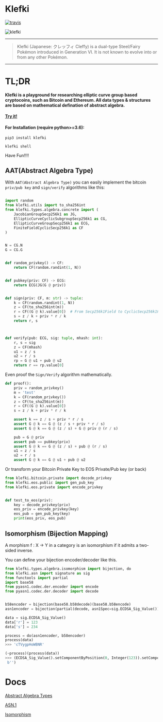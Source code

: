 Klefki
===================

[![travis](https://travis-ci.org/RyanKung/klefki.svg?branch=master)](https://travis-ci.org/RyanKung/klefki)

![klefki](res/707Klefki.png)

----------------------

> Klefki (Japanese: クレッフィ Cleffy) is a dual-type Steel/Fairy Pokémon introduced in Generation VI. It is not known to evolve into or from any other Pokémon.

----------------------

# TL;DR

**Klefki is a playground for researching elliptic curve group based cryptocoins, such as Bitcoin and Ethereum. All data types & structures are based on mathematical defination of abstract algebra.**

#### [Try it!](https://repl.it/@RyanKung/Klefki-Demo)


#### For Installation (require python>=3.6):

```shell
pip3 install klefki

klefki shell
```

Have Fun!!!!

## AAT(Abstract Algebra Type)

With `AAT(Abstract Algebra Type)` you can easily implement the bitcoin `priv/pub key` and `sign/verify` algorithms like this:

```python

import random
from klefki.utils import to_sha256int
from klefki.types.algebra.concrete import (
    JacobianGroupSecp256k1 as JG,
    EllipticCurveCyclicSubgroupSecp256k1 as CG,
    EllipticCurveGroupSecp256k1 as ECG,
    FiniteFieldCyclicSecp256k1 as CF
)


N = CG.N
G = CG.G


def random_privkey() -> CF:
    return CF(random.randint(1, N))


def pubkey(priv: CF) -> ECG:
    return ECG(JG(G @ priv))


def sign(priv: CF, m: str) -> tuple:
    k = CF(random.randint(1, N))
    z = CF(to_sha256int(m))
    r = CF((G @ k).value[0])  # From Secp256k1Field to CyclicSecp256k1Field
    s = z / k + priv * r / k
    return r, s



def verify(pub: ECG, sig: tuple, mhash: int):
    r, s = sig
    z = CF(mhash)
    u1 = z / s
    u2 = r / s
    rp = G @ u1 + pub @ u2
    return r == rp.value[0]

```

Even proof the `Sign/Verify` algorithm mathematically.


```python
def proof():
    priv = random_privkey()
    m = 'test'
    k = CF(random_privkey())
    z = CF(to_sha256int(m))
    r = CF((G @ k).value[0])
    s = z / k + priv * r / k

    assert k == z / s + priv * r / s
    assert G @ k == G @ (z / s + priv * r / s)
    assert G @ k == G @ (z / s) + G @ priv @ (r / s)

    pub = G @ priv
    assert pub == pubkey(priv)
    assert G @ k == G @ (z / s) + pub @ (r / s)
    u1 = z / s
    u2 = r / s
    assert G @ k == G @ u1 + pub @ u2


```

Or transform your Bitcoin Private Key to EOS Private/Pub key (or back)

```python
from klefki.bitcoin.private import decode_privkey
from klefki.eos.public import gen_pub_key
from klefki.eos.private import encode_privkey


def test_to_eos(priv):
    key = decode_privkey(priv)
    eos_priv = encode_privkey(key)
    eos_pub = gen_pub_key(key)
    print(eos_priv, eos_pub)

```


## Isomorphism (Bijection Mapping)

A morphism f : X → Y in a category is an isomorphism if it admits a two-sided inverse.

You can define your bijection encoder/decoder like this.

```python
from klefki.types.algebra.isomorphism import bijection, do
from klefki.asn import signature as sig
from functools import partial
import base58
from pyasn1.codec.der.encoder import encode
from pyasn1.codec.der.decoder import decode


b58encoder = bijection(base58.b58decode)(base58.b58encode)
asn1encoder = bijection(partial(decode, asn1Spec=sig.ECDSA_Sig_Value()))(encode)

data = sig.ECDSA_Sig_Value()
data['r'] = 123
data['s'] = 234

process = do(asn1encoder, b58encoder)
process(data)
>>> 'cTVygpHoWBNR'

(~process)(process(data))
>>> (ECDSA_Sig_Value().setComponentByPosition(0, Integer(123)).setComponentByPosition(1, Integer(234)),
 b'')

```



# Docs

[Abstract Algebra Types](https://github.com/RyanKung/klefki/blob/master/docs/Abstract%20Algebra%20Types.ipynb)

[ASN.1](https://github.com/RyanKung/klefki/blob/master/docs/ASN.1.ipynb)

[Isomorphism](https://github.com/RyanKung/klefki/blob/master/docs/Isomorphism.ipynb)
